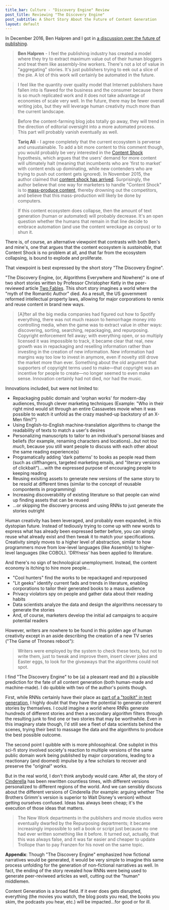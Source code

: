 ```yaml
---
title_bar: Culture - "Discovery Engine" Review
post_title: Reviewing "The Discovery Engine"
post_subtitle: A Short Story About the Future of Content Generation
layout: default
---
```

In December 2016, Ben Halpren and I got in [a discussion over the future of publishing](https://dev.to/tra/nanogenmo-2016-and-my-predictions-about-text-generation/comments/3i).

>**Ben Halpren** - I feel the publishing industry has created a model where they try to extract maximum value out of their human bloggers and treat them like assembly-line workers. There's not a lot of value in "aggregating" stories. It's just publishers trying to eek out a slice of the pie. A lot of this work will certainly be automated in the future.

>I feel like the quantity over quality model that Internet publishers have fallen into is flawed for the business and the consumer because there is so much replicated work and it does not take advantage of economies of scale very well. In the future, there may be fewer overall writing jobs, but they will leverage human creativity much more than the current landscape.

>Before the content-farming blog jobs totally go away, they will trend in the direction of editorial oversight into a more automated process. This part will probably vanish eventually as well.

>**Tariq Ali** - I agree completely that the current ecosystem is perverse and unsustainable. To add a bit more content to this comment though, you would probably be very interested in the [Content Shock](https://www.businessesgrow.com/2014/01/06/content-shock/) hypothesis, which argues that the users' demand for more content will ultimately halt (meaning that incumbents who are 'first to market' with content ends up dominating, while new contenders who are trying to push out content gets ignored). In November 2015, the author claimed that [content shock has arrived](https://www.businessesgrow.com/2015/11/11/content-shock-is-here/). Surprisingly, the author believe that one way for marketers to handle "Content Shock" is to [mass-produce content](https://www.businessesgrow.com/2016/09/19/crappy-content/), thereby drowning out the competitors, and believe that this mass-production will likely be done by computers.

>If this content ecosystem does collapse, then the amount of text generation (human or automated) will probably decrease. It's an open question whether the humans that remain in that line decide to embrace automation (and use the content wreckage as corpus) or to shun it.

There is, of course, an alternative viewpoint that contrasts with both Ben's and mine's, one that argues that the content ecosystem is *sustainable*, that Content Shock is no problem at all, and that far from the ecosystem collapsing, is bound to explode and proliferate.

That viewpoint is best expressed by the short story "The Discovery Engine".

"The Discovery Engine, (or, Algorithms Everywhere and Nowhere)" is one of two short stories written by Professor Christopher Ketly in the peer-reviewed article [Two Fables](http://www.uclalawreview.org/two-fables/). This short story imagines a world where the "myth of the Romantic Author" died. As a result, the US government reformed intellectual property laws, allowing for major corporations to remix and reuse content in brand new ways.

>[A]fter all the big media companies had figured out how to Spotify everything, there was not much reason to hemorrhage money into controlling media, when the game was to extract value in other ways: discovering, sorting, searching, repackaging, and repurposing. Copyright enforcement fell away; with everything open, or so multiply licensed it was impossible to track, it became clear that real, new growth was in repackaging and reselling information rather than investing in the creation of new information.  New information had margins way too low to invest in anymore, even if novelty still drove the market more than ever.  Something about the old argument that supporters of copyright terms used to make—that copyright was an incentive for people to create—no longer seemed to even make sense.  Innovation certainly had not died, nor had the music.

Innovations included, but were not limited to:

- Repackaging public domain and 'orphan works' for modern-day audiences, through clever marketing techniques (Example: "Who in their right mind would sit through an entire Cassavetes movie when it was possible to watch it unfold as the crazy mashed-up backstory of an X-Men film?")
- Using English-to-English machine-translation algorithms to change the readability of texts to match a user's desires
- Personalizing manuscripts to tailor to an individual's personal biases and beliefs (for example, renaming characters and locations)...but not *too much*, because you still want people to discuss with each other about the same reading experience(s)
- Programatically adding 'dark patterns' to books as people read them (such as cliffhangers, targeted marketing emails, and "literary versions of clickbait")....with the expressed purpose of encouraging people to keeping reading
- Reusing exisiting assets to generate new versions of the same story to be resold at different times (similar to the concept of reusable compontents in programming)
- Increasing discoverability of existing literature so that people can wind up finding assets that can be reused
- ...or skipping the discovery process and using RNNs to just generate the stories outright

Human creativity has been leveraged, and probably even expanded, in this dystopian future. Instead of tediously trying to come up with new words to express what has already been expressed better before, you can simply reuse what already exist and then tweak it to match your specifications. Creativity simply moves to a higher level of abstraction, similar to how programmers move from low-level languages (like Assembly) to higher-level languages (like COBOL). 'DRYness' has been applied to literature.

And there's no sign of technological unemployment. Instead, the content economy is itching to hire more people...

- "Cool hunters" find the works to be repackaged and repurposed
- "Lit geeks" identify current fads and trends in literature, enabling corporations to tailor their generated books to a mass audience
- Privacy violators spy on people and gather data about their reading habits
- Data scientists analyze the data and design the algorithms necessary to generate the stories
- And, of course, marketers develop the initial ad campaigns to acquire potential readers

However, writers are nowhere to be found in this golden age of human creativity except in an aside describing the creation of a new TV series ("The Game of Thrones reboot"):

>Writers were employed by the system to check these texts, but not to write them, just to tweak and improve them, insert clever jokes and Easter eggs, to look for the giveaways that the algorithms could not spot.

I find "The Discovery Engine" to be (a) a pleasant read and (b) a plausible prediction for the fate of all content generation (both human-made and machine-made). I do quibble with two of the author's points though.

First, while RNNs certainly have their place as [part of a "toolkit" in text generation](https://dev.to/tra/nanogenmo-2016-and-my-predictions-about-text-generation), I highly doubt that they have the potential to generate coherent stories by themselves. I could imagine a world where RNNs generate hundreds of different stories and then a secondary algorithm filters through the resulting junk to find one or two stories that may be worthwhile. Even in this imaginary state though, I'd still see a fleet of data scientists behind the scenes, trying their best to massage the data and the algorithms to produce the best possible outcome.

The second point I quibble with is more philosophical. One subplot in this sci-fi story involved society's reaction to multiple versions of the same public domain work being published by major corporations, leading to a reactionary (and doomed) impulse by a few scholars to recover and preserve the "original" works.

But in the real world, I don't think anybody would care. After all, the story of [Cinderella](https://en.wikipedia.org/wiki/Cinderella) has been rewritten countless times, with different versions personalized to different regions of the world. And we can sensibly discuss about the different versions of Cinderella (for example: arguing whether The Brothers Grimm's version is superior to Walt Disney's version) without getting ourselves confused. Ideas has always been cheap; it's the execution of those ideas that matters.

>The New Work departments in the publishers and movie studios were eventually dwarfed by the Repurposing departments; it became increasingly impossible to sell a book or script just because no one had ever written something like it before.  It turned out, actually, that this was always false, and it was far easier and cheaper to update Trollope than to pay Franzen for his novel on the same topic.

**Appendix**:
Though "The Discovery Engine" emphasized how fictional narratives would be generated, it would be very simple to imagine this same process unfolding for the generation of non-fictional narratives as well. In fact, the ending of the story revealed how RNNs were being used to generate peer-reviweed articles as well, cutting out the "human" middlemen.

Content Generation is a broad field. If it ever does gets disrupted, everything (the movies you watch, the blog posts you read, the books you skim, the podcasts you hear, etc.) will be impacted...for good or for ill.